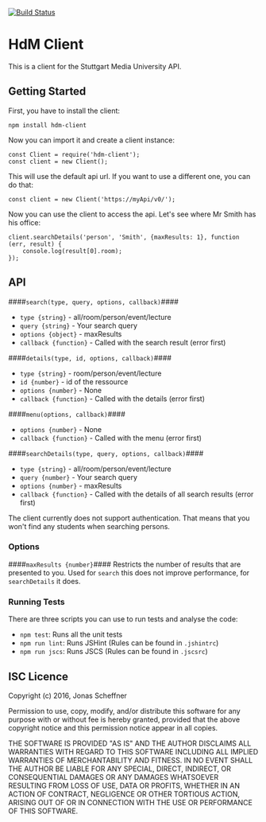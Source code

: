 [![Build Status](http://ec2-35-156-28-255.eu-central-1.compute.amazonaws.com/jenkins/buildStatus/icon?job=chatbot/client-tests)](http://ec2-35-156-28-255.eu-central-1.compute.amazonaws.com/jenkins/job/chatbot/job/client-tests/)
# HdM Client #

This is a client for the Stuttgart Media University API.

## Getting Started ##

First, you have to install the client:
```
npm install hdm-client
```

Now you can import it and create a client instance:
```
const Client = require('hdm-client');
const client = new Client();
```

This will use the default api url. If you want to use a different one, you can do that:
```
const client = new Client('https://myApi/v0/');
```

Now you can use the client to access the api. Let's see where Mr Smith has his office:

```
client.searchDetails('person', 'Smith', {maxResults: 1}, function (err, result) {
    console.log(result[0].room);
});
```

## API ##

####`search(type, query, options, callback)`####
- `type {string}` - all/room/person/event/lecture
- `query {string}` - Your search query
- `options {object}` - maxResults
- `callback {function}` - Called with the search result (error first)  

####`details(type, id, options, callback)`####
- `type {string}` - room/person/event/lecture
- `id {number}` - id of the ressource
- `options {number}` - None
- `callback {function}` - Called with the details (error first)

####`menu(options, callback)`####
- `options {number}` - None
- `callback {function}` - Called with the menu (error first)

####`searchDetails(type, query, options, callback)`####
- `type {string}` - all/room/person/event/lecture
- `query {number}` - Your search query
- `options {number}` - maxResults
- `callback {function}` - Called with the details of all search results (error first)

The client currently does not support authentication. That means that you won't find any students when searching persons.

### Options ###
####`maxResults {number}`####
Restricts the number of results that are presented to you. Used for `search` this does not improve performance, for `searchDetails` it does.

### Running Tests ###

There are three scripts you can use to run tests and analyse the code:
- `npm test`: Runs all the unit tests
- `npm run lint`: Runs JSHint (Rules can be found in `.jshintrc`)
- `npm run jscs`: Runs JSCS (Rules can be found in `.jscsrc`)

## ISC Licence ##

Copyright (c) 2016, Jonas Scheffner

Permission to use, copy, modify, and/or distribute this software for any purpose with or without fee is hereby granted, provided that the above copyright notice and this permission notice appear in all copies.

THE SOFTWARE IS PROVIDED "AS IS" AND THE AUTHOR DISCLAIMS ALL WARRANTIES WITH REGARD TO THIS SOFTWARE INCLUDING ALL IMPLIED WARRANTIES OF MERCHANTABILITY AND FITNESS. IN NO EVENT SHALL THE AUTHOR BE LIABLE FOR ANY SPECIAL, DIRECT, INDIRECT, OR CONSEQUENTIAL DAMAGES OR ANY DAMAGES WHATSOEVER RESULTING FROM LOSS OF USE, DATA OR PROFITS, WHETHER IN AN ACTION OF CONTRACT, NEGLIGENCE OR OTHER TORTIOUS ACTION, ARISING OUT OF OR IN CONNECTION WITH THE USE OR PERFORMANCE OF THIS SOFTWARE.